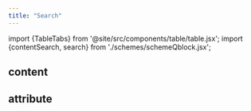 ```yaml
---
title: "Search"
---
```


import {TableTabs} from '@site/src/components/table/table.jsx';
import {contentSearch, search} from './schemes/schemeQblock.jsx';

## content
<TableTabs tabsContent={contentSearch} />

## attribute
<TableTabs tabsContent={search} />